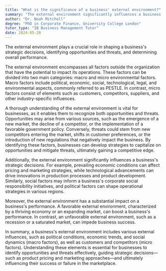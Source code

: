 ```yaml
---
title: "What is the significance of a business' external environment?"
summary: "The external environment significantly influences a business' strategic decisions, opportunities, threats, and overall performance."
author: "Dr. Noah Mitchell"
degree: "PhD in Corporate Finance, University College London"
tutor_type: "IB Business Management Tutor"
date: 2024-05-28
---
```


The external environment plays a crucial role in shaping a business's strategic decisions, identifying opportunities and threats, and determining overall performance.

The external environment encompasses all factors outside the organization that have the potential to impact its operations. These factors can be divided into two main categories: macro and micro environmental factors. Macro factors include political, economic, social, technological, legal, and environmental aspects, commonly referred to as PESTLE. In contrast, micro factors consist of elements such as customers, competitors, suppliers, and other industry-specific influences.

A thorough understanding of the external environment is vital for businesses, as it enables them to recognize both opportunities and threats. Opportunities may arise from various sources, such as the emergence of a new market, the decline of a competitor, or the implementation of a favorable government policy. Conversely, threats could stem from new competitors entering the market, shifts in customer preferences, or the introduction of new regulations that negatively impact the business. By identifying these factors, businesses can develop strategies to capitalize on opportunities and mitigate threats, ultimately gaining a competitive edge.

Additionally, the external environment significantly influences a business's strategic decisions. For example, prevailing economic conditions can affect pricing and marketing strategies, while technological advancements can drive innovations in production processes and product development. Similarly, social factors may inform a business's corporate social responsibility initiatives, and political factors can shape operational strategies in various regions.

Moreover, the external environment has a substantial impact on a business's performance. A favorable external environment, characterized by a thriving economy or an expanding market, can boost a business's performance. In contrast, an unfavorable external environment, such as a recession or a saturated market, can impede business success.

In summary, a business's external environment includes various external influences, such as political conditions, economic trends, and social dynamics (macro factors), as well as customers and competitors (micro factors). Understanding these elements is essential for businesses to identify opportunities and threats effectively, guiding strategic decisions—such as product pricing and marketing approaches—and ultimately influencing their success or failure in the marketplace.
    